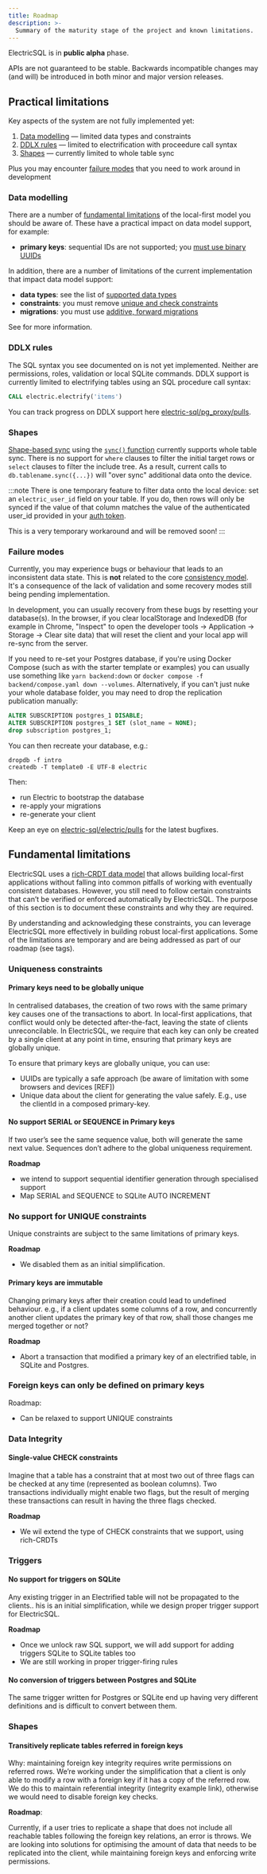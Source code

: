 ```yaml
---
title: Roadmap
description: >-
  Summary of the maturity stage of the project and known limitations.
---
```


ElectricSQL is in <strong className="warning-color">public alpha</strong> phase.

APIs are not guaranteed to be stable. Backwards incompatible changes may (and will) be introduced in both minor and major version releases.

## Practical limitations

Key aspects of the system are not fully implemented yet:

1. [Data modelling](#data-modelling) &mdash; limited data types and constraints
2. [DDLX rules](#ddlx-rules) &mdash; limited to electrification with proceedure call syntax
3. [Shapes](#shapes) &mdash; currently limited to whole table sync

Plus you may encounter [failure modes](#failure-modes) that you need to work around in development

### Data modelling

There are a number of [fundamental limitations](#fundamental-limitations) of the local-first model you should be aware of. These have a practical impact on data model support, for example:

- **primary keys**: sequential IDs are not supported; you [must use binary UUIDs](../usage/data-modelling/types.md#primary-keys)

In addition, there are a number of limitations of the current implementation that impact data model support:

- **data types**: see the list of [supported data types](../usage/data-modelling/types.md#supported-data-types)
- **constraints**: you must remove [unique and check constraints](../usage/data-modelling/constraints.md#unsupported)
- **migrations**: you must use [additive, forward migrations](../usage/data-modelling/migrations.md#limitations)

See <DocPageLink path="usage/data-modelling" /> for more information.

### DDLX rules

The SQL syntax you see documented on <DocPageLink path="api/ddlx" /> is not yet implemented. Neither are permissions, roles, validation or local SQLite commands. DDLX support is currently limited to electrifying tables using an SQL procedure call syntax:

```sql
CALL electric.electrify('items')
```

You can track progress on DDLX support here [electric-sql/pg_proxy/pulls](https://github.com/electric-sql/pg_proxy/pulls).

### Shapes

[Shape-based sync](../usage/data-access/shapes.md) using the [`sync()` function](../api/clients/typescript.md#sync) currently supports whole table sync. There is no support for `where` clauses to filter the initial target rows or `select` clauses to filter the include tree. As a result, current calls to `db.tablename.sync({...})` will "over sync" additional data onto the device.

:::note
There is one temporary feature to filter data onto the local device: set an `electric_user_id` field on your table. If you do, then rows will only be synced if the value of that column matches the value of the authenticated user_id provided in your [auth token](../usage/auth/index.md).

This is a very temporary workaround and will be removed soon!
:::

### Failure modes

Currently, you may experience bugs or behaviour that leads to an inconsistent data state. This is **not** related to the core [consistency model](./consistency.md). It's a consequence of the lack of validation and some recovery modes still being pending implementation.

In development, you can usually recovery from these bugs by resetting your database(s). In the browser, if you clear localStorage and IndexedDB (for example in Chrome, "Inspect" to open the developer tools -> Application -> Storage -> Clear site data) that will reset the client and your local app will re-sync from the server.

If you need to re-set your Postgres database, if you're using Docker Compose (such as with the starter template or examples) you can usually use something like `yarn backend:down` or `docker compose -f backend/compose.yaml down --volumes`. Alternatively, if you can't just nuke your whole database folder, you may need to drop the replication publication manually:

```sql
ALTER SUBSCRIPTION postgres_1 DISABLE;
ALTER SUBSCRIPTION postgres_1 SET (slot_name = NONE);
drop subscription postgres_1;
```

You can then recreate your database, e.g.:

```shell
dropdb -f intro
createdb -T template0 -E UTF-8 electric
```

Then:

- run Electric to bootstrap the database
- re-apply your migrations
- re-generate your client

Keep an eye on [electric-sql/electric/pulls](https://github.com/electric-sql/electric) for the latest bugfixes.

## Fundamental limitations

ElectricSQL uses a [rich-CRDT data model](./consistency.md#rich-crdts) that allows building local-first applications without falling into common pitfalls of working with eventually consistent databases. However, you still need to follow certain constraints that can’t be verified or enforced automatically by ElectricSQL. The purpose of this section is to document these constraints and why they are required.

By understanding and acknowledging these constraints, you can leverage ElectricSQL more effectively in building robust local-first applications. Some of the limitations are temporary and are being addressed as part of our roadmap (see tags).

### Uniqueness constraints

#### Primary keys need to be globally unique

In centralised databases, the creation of two rows with the same primary key causes one of the transactions to abort. In local-first applications, that conflict would only be detected after-the-fact, leaving the state of clients unreconcilable. In ElectricSQL, we require that each key can only be created by a single client at any point in time, ensuring that primary keys are globally unique.

To ensure that primary keys are globally unique, you can use:

- UUIDs are typically a safe approach (be aware of limitation with some browsers and devices [REF])
- Unique data about the client for generating the value safely. E.g., use the clientId in a composed primary-key.

#### No support SERIAL or SEQUENCE in Primary keys

If two user’s see the same sequence value, both will generate the same next value. Sequences don’t adhere to the global uniqueness requirement.

**Roadmap**

- we intend to support sequential identifier generation through specialised support
- Map SERIAL and SEQUENCE to SQLite AUTO INCREMENT

### No support for UNIQUE constraints

Unique constraints are subject to the same limitations of primary keys.

**Roadmap**

- We disabled them as an initial simplification.

#### Primary keys are immutable

Changing primary keys after their creation could lead to undefined behaviour. e.g., if a client updates some columns of a row, and concurrently another client updates the primary key of that row, shall those changes me merged together or not?

**Roadmap**

- Abort a transaction that modified a primary key of an electrified table, in SQLite and Postgres.

### Foreign keys can only be defined on primary keys

Roadmap:

- Can be relaxed to support UNIQUE constraints

### Data Integrity

#### Single-value CHECK constraints

Imagine that a table has a constraint that at most two out of three flags can be checked at any time (represented as boolean columns). Two transactions individually might enable two flags, but the result of merging these transactions can result in having the three flags checked.

**Roadmap**

- We wil extend the type of CHECK constraints that we support, using rich-CRDTs

### Triggers

#### No support for triggers on SQLite

Any existing trigger in an Electrified table will not be propagated to the clients.. his is an initial simplification, while we design proper trigger support for ElectricSQL.

**Roadmap**

- Once we unlock raw SQL support, we will add support for adding triggers SQLite to SQLite tables too
- We are still working in proper trigger-firing rules

#### No conversion of triggers between Postgres and SQLite

The same trigger written for Postgres or SQLite end up having very different definitions and is difficult to convert between them.

### Shapes

#### Transitively replicate tables referred in foreign keys

Why: maintaining foreign key integrity requires write permissions on referred rows. We’re working under the simplification that a client is only able to modify a row with a foreign key if it has a copy of the referred row. We do this to maintain referential integrity (integrity example link), otherwise we would need to disable foreign key checks.

**Roadmap**:

Currently, if a user tries to replicate a shape that does not include all reachable tables following the foreign key relations, an error is throws. We are looking into solutions for optimising the amount of data that needs to be replicated into the client, while maintaining foreign keys and enforcing write permissions.
